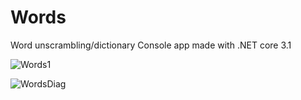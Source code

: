 # Words
Word unscrambling/dictionary Console app made with .NET core 3.1


![Words1](https://user-images.githubusercontent.com/27713512/110565838-05820400-8147-11eb-8ef9-27accc10b5be.png)

![WordsDiag](https://user-images.githubusercontent.com/27713512/110566132-7d502e80-8147-11eb-88c6-92f12557b35d.png)

